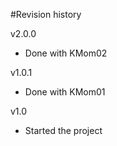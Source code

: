 #Revision history

v2.0.0

* Done with KMom02

v1.0.1 

* Done with KMom01

v1.0

* Started the project